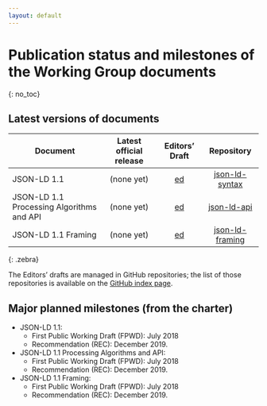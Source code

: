 ```yaml
---
layout: default
---
```


# Publication status and milestones of the Working Group documents
{: no_toc}

## Latest versions of documents

| Document | Latest official release | Editors’ Draft | Repository |
|----------|:-----------------------:|:--------------:|:----------:|
| JSON-LD 1.1                             | (none yet) | [ed](https://w3c.github.io/json-ld-syntax/)              | [json-ld-syntax](https://github.com/w3c/json-ld-syntax/)                  |
| JSON-LD 1.1 Processing Algorithms and API  | (none yet) | [ed](https://w3c.github.io/json-ld-api/)          | [json-ld-api](https://github.com/w3c/json-ld-api/)          |
| JSON-LD 1.1 Framing                    | (none yet) | [ed](https://w3c.github.io/json-ld-framing/)          | [json-ld-framing](https://github.com/w3c/json-ld-framing/)                |
{: .zebra}

<!-- <div data-apiary="specifications"></div> -->

The Editors’ drafts are managed in GitHub repositories; the list of those repositories is available on the [GitHub index page](https://github.com/search?q=topic%3Ajson-ld-wg+org%3Aw3c&type=Repositories).

## Major planned milestones (from the charter)

* JSON-LD 1.1:
    * First Public Working Draft (FPWD): July 2018
    * Recommendation (REC): December 2019.
* JSON-LD 1.1 Processing Algorithms and API:
    * First Public Working Draft (FPWD): July 2018
    * Recommendation (REC): December 2019.
* JSON-LD 1.1 Framing:
    * First Public Working Draft (FPWD): July 2018
    * Recommendation (REC): December 2019.
